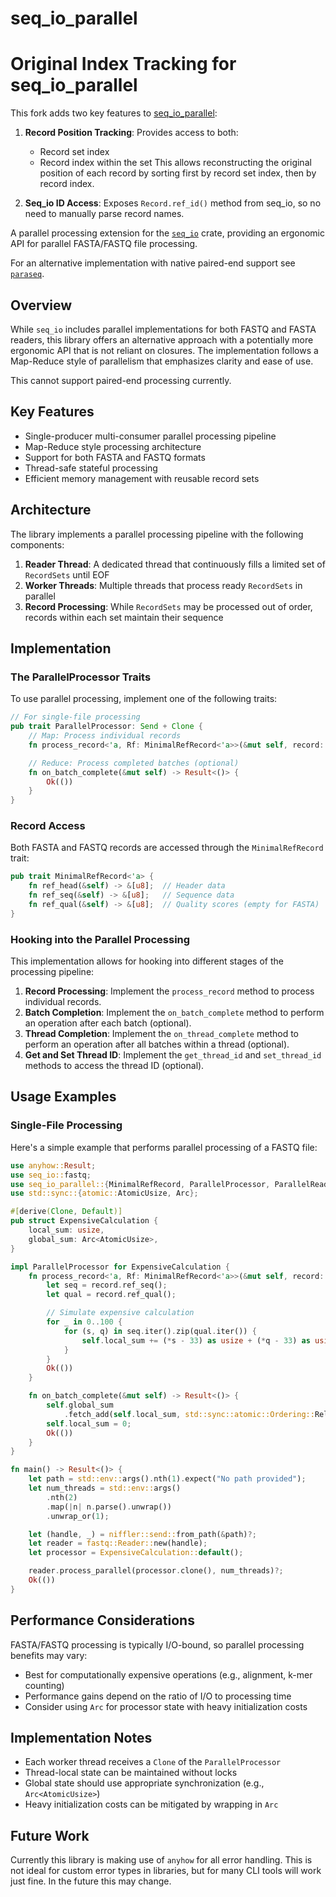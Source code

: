 # seq_io_parallel

# Original Index Tracking for seq_io_parallel

This fork adds two key features to [seq_io_parallel](https://github.com/noamteyssier/seq_io_parallel):

1. **Record Position Tracking**: Provides access to both:
   - Record set index 
   - Record index within the set
   This allows reconstructing the original position of each record by sorting first by record set index, then by record index.

2. **Seq_io ID Access**: Exposes `Record.ref_id()` method from seq_io, so no need to manually parse record names.


A parallel processing extension for the [`seq_io`](https://github.com/markschl/seq_io) crate, providing an ergonomic API for parallel FASTA/FASTQ file processing.

For an alternative implementation with native paired-end support see [`paraseq`](https://github.com/noamteyssier/paraseq).

## Overview

While `seq_io` includes parallel implementations for both FASTQ and FASTA readers, this library offers an alternative approach with a potentially more ergonomic API that is not reliant on closures.
The implementation follows a Map-Reduce style of parallelism that emphasizes clarity and ease of use.

This cannot support paired-end processing currently.

## Key Features

- Single-producer multi-consumer parallel processing pipeline
- Map-Reduce style processing architecture
- Support for both FASTA and FASTQ formats
- Thread-safe stateful processing
- Efficient memory management with reusable record sets

## Architecture

The library implements a parallel processing pipeline with the following components:

1. **Reader Thread**: A dedicated thread that continuously fills a limited set of `RecordSets` until EOF
2. **Worker Threads**: Multiple threads that process ready `RecordSets` in parallel
3. **Record Processing**: While `RecordSets` may be processed out of order, records within each set maintain their sequence

## Implementation

### The ParallelProcessor Traits

To use parallel processing, implement one of the following traits:

```rust
// For single-file processing
pub trait ParallelProcessor: Send + Clone {
    // Map: Process individual records
    fn process_record<'a, Rf: MinimalRefRecord<'a>>(&mut self, record: Rf) -> Result<()>;

    // Reduce: Process completed batches (optional)
    fn on_batch_complete(&mut self) -> Result<()> {
        Ok(())
    }
}
```

### Record Access

Both FASTA and FASTQ records are accessed through the `MinimalRefRecord` trait:

```rust
pub trait MinimalRefRecord<'a> {
    fn ref_head(&self) -> &[u8];  // Header data
    fn ref_seq(&self) -> &[u8];   // Sequence data
    fn ref_qual(&self) -> &[u8];  // Quality scores (empty for FASTA)
}
```

### Hooking into the Parallel Processing

This implementation allows for hooking into different stages of the processing pipeline:

1. **Record Processing**: Implement the `process_record` method to process individual records.
2. **Batch Completion**: Implement the `on_batch_complete` method to perform an operation after each batch (optional).
3. **Thread Completion**: Implement the `on_thread_complete` method to perform an operation after all batches within a thread (optional).
4. **Get and Set Thread ID**: Implement the `get_thread_id` and `set_thread_id` methods to access the thread ID (optional).

## Usage Examples

### Single-File Processing

Here's a simple example that performs parallel processing of a FASTQ file:

```rust
use anyhow::Result;
use seq_io::fastq;
use seq_io_parallel::{MinimalRefRecord, ParallelProcessor, ParallelReader};
use std::sync::{atomic::AtomicUsize, Arc};

#[derive(Clone, Default)]
pub struct ExpensiveCalculation {
    local_sum: usize,
    global_sum: Arc<AtomicUsize>,
}

impl ParallelProcessor for ExpensiveCalculation {
    fn process_record<'a, Rf: MinimalRefRecord<'a>>(&mut self, record: Rf) -> Result<()> {
        let seq = record.ref_seq();
        let qual = record.ref_qual();

        // Simulate expensive calculation
        for _ in 0..100 {
            for (s, q) in seq.iter().zip(qual.iter()) {
                self.local_sum += (*s - 33) as usize + (*q - 33) as usize;
            }
        }
        Ok(())
    }

    fn on_batch_complete(&mut self) -> Result<()> {
        self.global_sum
            .fetch_add(self.local_sum, std::sync::atomic::Ordering::Relaxed);
        self.local_sum = 0;
        Ok(())
    }
}

fn main() -> Result<()> {
    let path = std::env::args().nth(1).expect("No path provided");
    let num_threads = std::env::args()
        .nth(2)
        .map(|n| n.parse().unwrap())
        .unwrap_or(1);

    let (handle, _) = niffler::send::from_path(&path)?;
    let reader = fastq::Reader::new(handle);
    let processor = ExpensiveCalculation::default();

    reader.process_parallel(processor.clone(), num_threads)?;
    Ok(())
}
```

## Performance Considerations

FASTA/FASTQ processing is typically I/O-bound, so parallel processing benefits may vary:

- Best for computationally expensive operations (e.g., alignment, k-mer counting)
- Performance gains depend on the ratio of I/O to processing time
- Consider using `Arc` for processor state with heavy initialization costs

## Implementation Notes

- Each worker thread receives a `Clone` of the `ParallelProcessor`
- Thread-local state can be maintained without locks
- Global state should use appropriate synchronization (e.g., `Arc<AtomicUsize>`)
- Heavy initialization costs can be mitigated by wrapping in `Arc`

## Future Work

Currently this library is making use of `anyhow` for all error handling.
This is not ideal for custom error types in libraries, but for many CLI tools will work just fine.
In the future this may change.
